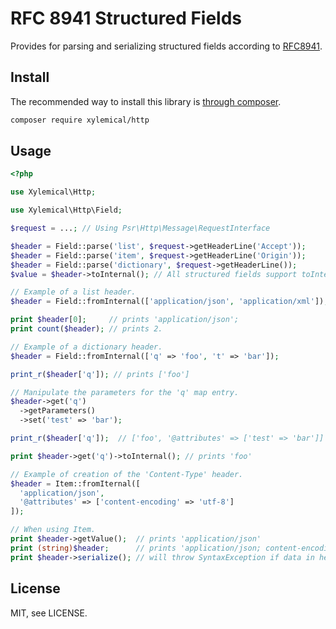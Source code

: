 # RFC 8941 Structured Fields

Provides for parsing and serializing structured fields according to [RFC8941](https://www.rfc-editor.org/rfc/rfc8941.html).

## Install

The recommended way to install this library is [through composer](http://getcomposer.org).

```sh
composer require xylemical/http
```

## Usage

```php
<?php

use Xylemical\Http;

use Xylemical\Http\Field;

$request = ...; // Using Psr\Http\Message\RequestInterface

$header = Field::parse('list', $request->getHeaderLine('Accept'));
$header = Field::parse('item', $request->getHeaderLine('Origin'));
$header = Field::parse('dictionary', $request->getHeaderLine());
$value = $header->toInternal(); // All structured fields support toInternal().

// Example of a list header.
$header = Field::fromInternal(['application/json', 'application/xml']);

print $header[0];     // prints 'application/json';
print count($header); // prints 2.

// Example of a dictionary header.
$header = Field::fromInternal(['q' => 'foo', 't' => 'bar']);

print_r($header['q']); // prints ['foo']

// Manipulate the parameters for the 'q' map entry.
$header->get('q')
  ->getParameters()
  ->set('test' => 'bar');

print_r($header['q']);  // ['foo', '@attributes' => ['test' => 'bar']]

print $header->get('q')->toInternal(); // prints 'foo'

// Example of creation of the 'Content-Type' header. 
$header = Item::fromIternal([
  'application/json', 
  '@attributes' => ['content-encoding' => 'utf-8']
]);

// When using Item.
print $header->getValue();  // prints 'application/json'
print (string)$header;      // prints 'application/json; content-encoding=utf-8'
print $header->serialize(); // will throw SyntaxException if data in header invalid. 

```

## License

MIT, see LICENSE.
